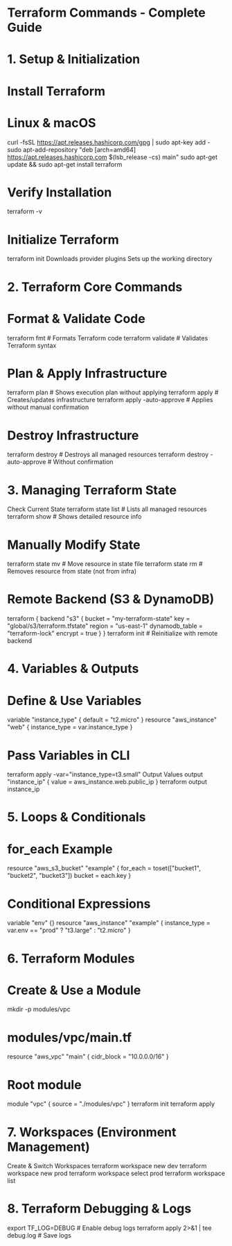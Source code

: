 # Terraform Commands - Complete Guide

# 1. Setup & Initialization

# Install Terraform
# Linux & macOS
curl -fsSL https://apt.releases.hashicorp.com/gpg | sudo apt-key add -
sudo apt-add-repository "deb [arch=amd64] https://apt.releases.hashicorp.com $(lsb_release -cs) main"
sudo apt-get update && sudo apt-get install terraform

# Verify Installation
terraform -v

# Initialize Terraform
terraform init
Downloads provider plugins
Sets up the working directory

# 2. Terraform Core Commands

# Format & Validate Code
terraform fmt       # Formats Terraform code
terraform validate  # Validates Terraform syntax

# Plan & Apply Infrastructure
terraform plan      # Shows execution plan without applying
terraform apply     # Creates/updates infrastructure
terraform apply -auto-approve  # Applies without manual confirmation

# Destroy Infrastructure
terraform destroy  # Destroys all managed resources
terraform destroy -auto-approve  # Without confirmation

# 3. Managing Terraform State
Check Current State
terraform state list  # Lists all managed resources
terraform show        # Shows detailed resource info

# Manually Modify State
terraform state mv <source> <destination>  # Move resource in state file
terraform state rm <resource>  # Removes resource from state (not from infra)

# Remote Backend (S3 & DynamoDB)
terraform {
  backend "s3" {
    bucket         = "my-terraform-state"
    key            = "global/s3/terraform.tfstate"
    region         = "us-east-1"
    dynamodb_table = "terraform-lock"
    encrypt        = true
  }
}
terraform init  # Reinitialize with remote backend

# 4. Variables & Outputs

# Define & Use Variables
variable "instance_type" {
  default = "t2.micro"
}
resource "aws_instance" "web" {
  instance_type = var.instance_type
}

# Pass Variables in CLI
terraform apply -var="instance_type=t3.small"
Output Values
output "instance_ip" {
  value = aws_instance.web.public_ip
}
terraform output instance_ip

# 5. Loops & Conditionals

# for_each Example
resource "aws_s3_bucket" "example" {
  for_each = toset(["bucket1", "bucket2", "bucket3"])
  bucket   = each.key
}

# Conditional Expressions
variable "env" {}
resource "aws_instance" "example" {
  instance_type = var.env == "prod" ? "t3.large" : "t2.micro"
}

# 6. Terraform Modules

# Create & Use a Module
mkdir -p modules/vpc

# modules/vpc/main.tf
resource "aws_vpc" "main" {
  cidr_block = "10.0.0.0/16"
}
# Root module
module "vpc" {
  source = "./modules/vpc"
}
terraform init
terraform apply

# 7. Workspaces (Environment Management)
Create & Switch Workspaces
terraform workspace new dev
terraform workspace new prod
terraform workspace select prod
terraform workspace list

# 8. Terraform Debugging & Logs
export TF_LOG=DEBUG  # Enable debug logs
terraform apply 2>&1 | tee debug.log  # Save logs
